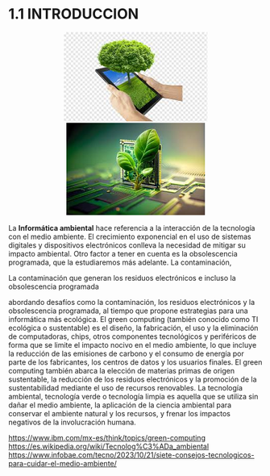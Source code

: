 # 1.1 INTRODUCCION

<p align="center">
  <img src="/img/informatica.jpeg" alt="![informatica](/img/informatica.jpeg)" />
  <img src="/img/informatica1.jpeg" alt="![informatica1](/img/informatica1.jpeg)" />
</p>

La **Informática ambiental** hace referencia a la interacción de la tecnología con el medio ambiente. El crecimiento exponencial en el uso de sistemas digitales y dispositivos electrónicos conlleva la necesidad de mitigar su impacto ambiental. Otro factor a tener en cuenta es la obsolescencia programada, que la estudiaremos más adelante. La contaminación,

La contaminación que generan los residuos electrónicos e incluso la obsolescencia programada

 abordando desafíos como la contaminación, los residuos electrónicos y la obsolescencia programada, al  tiempo que propone estrategias para una informática más ecológica. 
El green computing (también conocido como TI ecológica o sustentable) es el diseño, la fabricación, el uso y la eliminación de computadoras, chips, otros componentes tecnológicos y periféricos de forma que se limite el impacto nocivo en el medio ambiente, lo que incluye la reducción de las emisiones de carbono y el consumo de energía por parte de los fabricantes, los centros de datos y los usuarios finales. El green computing también abarca la elección de materias primas de origen sustentable, la reducción de los residuos electrónicos y la promoción de la sustentabilidad mediante el uso de recursos renovables.
La tecnología ambiental, tecnología verde o tecnología limpia es aquella que se utiliza sin dañar el medio ambiente, la aplicación de la ciencia ambiental para conservar el ambiente natural y los recursos, y frenar los impactos negativos de la involucración humana.

https://www.ibm.com/mx-es/think/topics/green-computing
https://es.wikipedia.org/wiki/Tecnolog%C3%ADa_ambiental
https://www.infobae.com/tecno/2023/10/21/siete-consejos-tecnologicos-para-cuidar-el-medio-ambiente/
